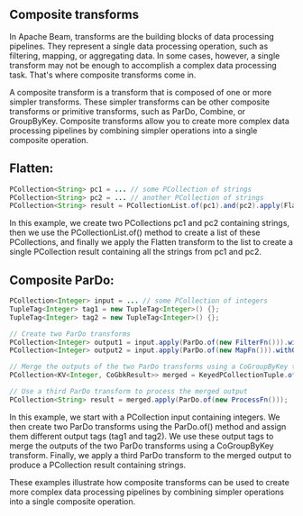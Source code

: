 ## Composite transforms

In Apache Beam, transforms are the building blocks of data processing pipelines. They represent a single data processing operation, such as filtering, mapping, or aggregating data. In some cases, however, a single transform may not be enough to accomplish a complex data processing task. That's where composite transforms come in.

A composite transform is a transform that is composed of one or more simpler transforms. These simpler transforms can be other composite transforms or primitive transforms, such as ParDo, Combine, or GroupByKey. Composite transforms allow you to create more complex data processing pipelines by combining simpler operations into a single composite operation.


## Flatten:

```java
PCollection<String> pc1 = ... // some PCollection of strings
PCollection<String> pc2 = ... // another PCollection of strings
PCollection<String> result = PCollectionList.of(pc1).and(pc2).apply(Flatten.<String>pCollections());
```

In this example, we create two PCollections pc1 and pc2 containing strings, then we use the PCollectionList.of() method to create a list of these PCollections, and finally we apply the Flatten transform to the list to create a single PCollection result containing all the strings from pc1 and pc2.

## Composite ParDo:
```java
PCollection<Integer> input = ... // some PCollection of integers
TupleTag<Integer> tag1 = new TupleTag<Integer>() {};
TupleTag<Integer> tag2 = new TupleTag<Integer>() {};

// Create two ParDo transforms
PCollection<Integer> output1 = input.apply(ParDo.of(new FilterFn())).withOutputTags(tag1, TupleTagList.empty());
PCollection<Integer> output2 = input.apply(ParDo.of(new MapFn())).withOutputTags(tag2, TupleTagList.empty());

// Merge the outputs of the two ParDo transforms using a CoGroupByKey transform
PCollection<KV<Integer, CoGbkResult>> merged = KeyedPCollectionTuple.of(tag1, output1).and(tag2, output2).apply(CoGroupByKey.create());

// Use a third ParDo transform to process the merged output
PCollection<String> result = merged.apply(ParDo.of(new ProcessFn()));

```

In this example, we start with a PCollection input containing integers. We then create two ParDo transforms using the ParDo.of() method and assign them different output tags (tag1 and tag2). We use these output tags to merge the outputs of the two ParDo transforms using a CoGroupByKey transform. Finally, we apply a third ParDo transform to the merged output to produce a PCollection result containing strings.

These examples illustrate how composite transforms can be used to create more complex data processing pipelines by combining simpler operations into a single composite operation.